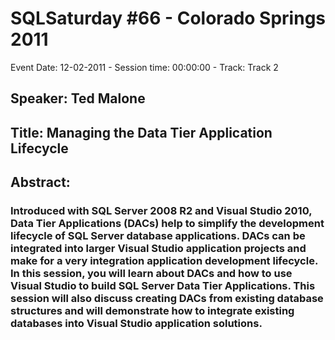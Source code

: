 # SQLSaturday #66 - Colorado Springs 2011
Event Date: 12-02-2011 - Session time: 00:00:00 - Track: Track 2
## Speaker: Ted Malone
## Title: Managing the Data Tier Application Lifecycle
## Abstract:
### Introduced with SQL Server 2008 R2 and Visual Studio 2010, Data Tier Applications (DACs) help to simplify the development lifecycle of SQL Server database applications. DACs can be integrated into larger Visual Studio application projects and make for a very integration application development lifecycle. In this session, you will learn about DACs and how to use Visual Studio to build SQL Server Data Tier Applications. This session will also discuss creating DACs from existing database structures and will demonstrate how to integrate existing databases into Visual Studio application solutions.
